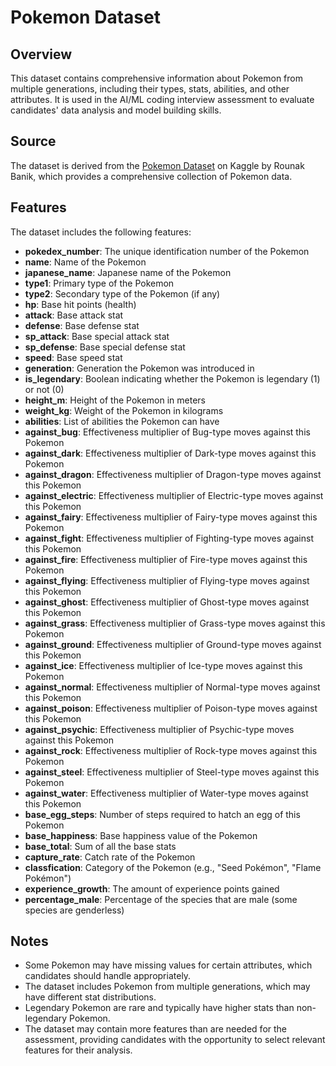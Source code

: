 # Pokemon Dataset

## Overview

This dataset contains comprehensive information about Pokemon from multiple generations, including their types, stats, abilities, and other attributes. It is used in the AI/ML coding interview assessment to evaluate candidates' data analysis and model building skills.

## Source

The dataset is derived from the [Pokemon Dataset](https://www.kaggle.com/datasets/rounakbanik/pokemon/data) on Kaggle by Rounak Banik, which provides a comprehensive collection of Pokemon data.

## Features

The dataset includes the following features:

- **pokedex_number**: The unique identification number of the Pokemon
- **name**: Name of the Pokemon
- **japanese_name**: Japanese name of the Pokemon
- **type1**: Primary type of the Pokemon
- **type2**: Secondary type of the Pokemon (if any)
- **hp**: Base hit points (health)
- **attack**: Base attack stat
- **defense**: Base defense stat
- **sp_attack**: Base special attack stat
- **sp_defense**: Base special defense stat
- **speed**: Base speed stat
- **generation**: Generation the Pokemon was introduced in
- **is_legendary**: Boolean indicating whether the Pokemon is legendary (1) or not (0)
- **height_m**: Height of the Pokemon in meters
- **weight_kg**: Weight of the Pokemon in kilograms
- **abilities**: List of abilities the Pokemon can have
- **against_bug**: Effectiveness multiplier of Bug-type moves against this Pokemon
- **against_dark**: Effectiveness multiplier of Dark-type moves against this Pokemon
- **against_dragon**: Effectiveness multiplier of Dragon-type moves against this Pokemon
- **against_electric**: Effectiveness multiplier of Electric-type moves against this Pokemon
- **against_fairy**: Effectiveness multiplier of Fairy-type moves against this Pokemon
- **against_fight**: Effectiveness multiplier of Fighting-type moves against this Pokemon
- **against_fire**: Effectiveness multiplier of Fire-type moves against this Pokemon
- **against_flying**: Effectiveness multiplier of Flying-type moves against this Pokemon
- **against_ghost**: Effectiveness multiplier of Ghost-type moves against this Pokemon
- **against_grass**: Effectiveness multiplier of Grass-type moves against this Pokemon
- **against_ground**: Effectiveness multiplier of Ground-type moves against this Pokemon
- **against_ice**: Effectiveness multiplier of Ice-type moves against this Pokemon
- **against_normal**: Effectiveness multiplier of Normal-type moves against this Pokemon
- **against_poison**: Effectiveness multiplier of Poison-type moves against this Pokemon
- **against_psychic**: Effectiveness multiplier of Psychic-type moves against this Pokemon
- **against_rock**: Effectiveness multiplier of Rock-type moves against this Pokemon
- **against_steel**: Effectiveness multiplier of Steel-type moves against this Pokemon
- **against_water**: Effectiveness multiplier of Water-type moves against this Pokemon
- **base_egg_steps**: Number of steps required to hatch an egg of this Pokemon
- **base_happiness**: Base happiness value of the Pokemon
- **base_total**: Sum of all the base stats
- **capture_rate**: Catch rate of the Pokemon
- **classfication**: Category of the Pokemon (e.g., "Seed Pokémon", "Flame Pokémon")
- **experience_growth**: The amount of experience points gained
- **percentage_male**: Percentage of the species that are male (some species are genderless)

## Notes

- Some Pokemon may have missing values for certain attributes, which candidates should handle appropriately.
- The dataset includes Pokemon from multiple generations, which may have different stat distributions.
- Legendary Pokemon are rare and typically have higher stats than non-legendary Pokemon.
- The dataset may contain more features than are needed for the assessment, providing candidates with the opportunity to select relevant features for their analysis.